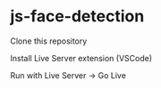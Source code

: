 # js-face-detection

Clone this repository

Install Live Server extension (VSCode)

Run with Live Server -> Go Live
